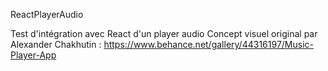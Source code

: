 ReactPlayerAudio

Test d'intégration avec React d'un player audio
Concept visuel original par Alexander Chakhutin : https://www.behance.net/gallery/44316197/Music-Player-App